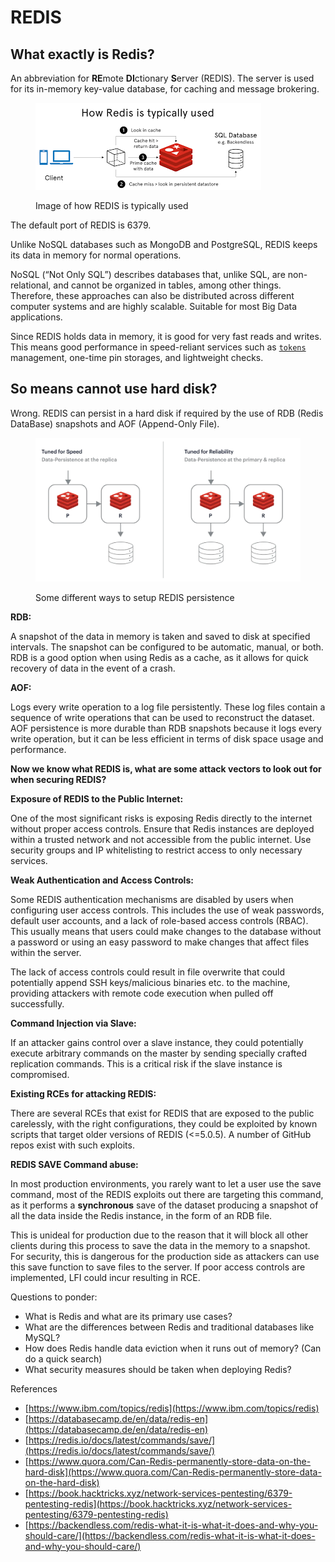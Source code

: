 # REDIS

## What exactly is Redis?

An abbreviation for **RE**mote **DI**ctionary **S**erver (REDIS). The server is used for its in-memory key-value database, for caching and message brokering.

<figure><img src="../.gitbook/assets/Pasted image 20240704135642.png" alt=""><figcaption><p>Image of how REDIS is typically used</p></figcaption></figure>

The default port of REDIS is 6379.

Unlike NoSQL databases such as MongoDB and PostgreSQL, REDIS keeps its data in memory for normal operations.

NoSQL (“Not Only SQL”) describes databases that, unlike SQL, are non-relational, and cannot be organized in tables, among other things. Therefore, these approaches can also be distributed across different computer systems and are highly scalable. Suitable for most Big Data applications.

Since REDIS holds data in memory, it is good for very fast reads and writes. This means good performance in speed-reliant services such as [`tokens`](jwt/) management, one-time pin storages, and lightweight checks.

## So means cannot use hard disk?

Wrong. REDIS can persist in a hard disk if required by the use of RDB (Redis DataBase) snapshots and AOF (Append-Only File). &#x20;



<figure><img src="../.gitbook/assets/Pasted image 20240704154758 (3).png" alt=""><figcaption><p>Some different ways to setup REDIS persistence</p></figcaption></figure>

**RDB:**

A snapshot of the data in memory is taken and saved to disk at specified intervals. The snapshot can be configured to be automatic, manual, or both. RDB is a good option when using Redis as a cache, as it allows for quick recovery of data in the event of a crash.

**AOF:**

Logs every write operation to a log file persistently. These log files contain a sequence of write operations that can be used to reconstruct the dataset. AOF persistence is more durable than RDB snapshots because it logs every write operation, but it can be less efficient in terms of disk space usage and performance.



**Now we know what REDIS is, what are some attack vectors to look out for when securing REDIS?**

**Exposure of REDIS to the Public Internet:**

One of the most significant risks is exposing Redis directly to the internet without proper access controls. Ensure that Redis instances are deployed within a trusted network and not accessible from the public internet. Use security groups and IP whitelisting to restrict access to only necessary services​​.

**Weak Authentication and Access Controls:**

Some REDIS authentication mechanisms are disabled by users when configuring user access controls. This includes the use of weak passwords, default user accounts, and a lack of role-based access controls (RBAC). This usually means that users could make changes to the database without a password or using an easy password to make changes that affect files within the server.

The lack of access controls could result in file overwrite that could potentially append SSH keys/malicious binaries etc. to the machine, providing attackers with remote code execution when pulled off successfully.

**Command Injection via Slave:**

If an attacker gains control over a slave instance, they could potentially execute arbitrary commands on the master by sending specially crafted replication commands. This is a critical risk if the slave instance is compromised​.

**Existing RCEs for attacking REDIS:**

There are several RCEs that exist for REDIS that are exposed to the public carelessly, with the right configurations, they could be exploited by known scripts that target older versions of REDIS (<=5.0.5). A number of GitHub repos exist with such exploits.

**REDIS SAVE Command abuse:**

In most production environments, you rarely want to let a user use the save command, most of the REDIS exploits out there are targeting this command, as it performs a **synchronous** save of the dataset producing a snapshot of all the data inside the Redis instance, in the form of an RDB file.

This is unideal for production due to the reason that it will block all other clients during this process to save the data in the memory to a snapshot. For security, this is dangerous for the production side as attackers can use this save function to save files to the server. If poor access controls are implemented, LFI could incur resulting in RCE.

Questions to ponder:

* What is Redis and what are its primary use cases?
* What are the differences between Redis and traditional databases like MySQL?
* How does Redis handle data eviction when it runs out of memory? (Can do a quick search)
* What security measures should be taken when deploying Redis?

References

* [https://www.ibm.com/topics/redis](https://www.ibm.com/topics/redis)
* [https://databasecamp.de/en/data/redis-en](https://databasecamp.de/en/data/redis-en)
* [https://redis.io/docs/latest/commands/save/](https://redis.io/docs/latest/commands/save/)
* [https://www.quora.com/Can-Redis-permanently-store-data-on-the-hard-disk](https://www.quora.com/Can-Redis-permanently-store-data-on-the-hard-disk)
* [https://book.hacktricks.xyz/network-services-pentesting/6379-pentesting-redis](https://book.hacktricks.xyz/network-services-pentesting/6379-pentesting-redis)
* [https://backendless.com/redis-what-it-is-what-it-does-and-why-you-should-care/](https://backendless.com/redis-what-it-is-what-it-does-and-why-you-should-care/)
